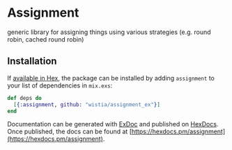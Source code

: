 # Assignment

generic library for assigning things using various strategies (e.g. round robin, cached round robin)

## Installation

If [available in Hex](https://hex.pm/docs/publish), the package can be installed
by adding `assignment` to your list of dependencies in `mix.exs`:

```elixir
def deps do
  [{:assignment, github: "wistia/assignment_ex"}]
end
```

Documentation can be generated with [ExDoc](https://github.com/elixir-lang/ex_doc)
and published on [HexDocs](https://hexdocs.pm). Once published, the docs can
be found at [https://hexdocs.pm/assignment](https://hexdocs.pm/assignment).

